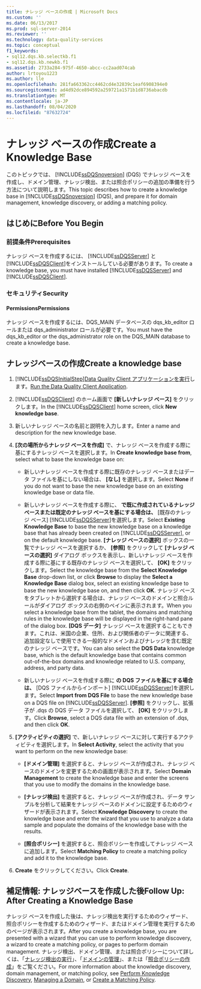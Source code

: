 ```yaml
---
title: ナレッジ ベースの作成 | Microsoft Docs
ms.custom: ''
ms.date: 06/13/2017
ms.prod: sql-server-2014
ms.reviewer: ''
ms.technology: data-quality-services
ms.topic: conceptual
f1_keywords:
- sql12.dqs.kb.selectkb.f1
- sql12.dqs.kb.newkb.f1
ms.assetid: 2733a284-975f-4650-abcc-cc2aad074cab
author: lrtoyou1223
ms.author: lle
ms.openlocfilehash: 281fa663362cc4462cd4e32839c1eaf6908394e0
ms.sourcegitcommit: ad4d92dce894592a259721a1571b1d8736abacdb
ms.translationtype: MT
ms.contentlocale: ja-JP
ms.lasthandoff: 08/04/2020
ms.locfileid: "87632724"
---
```

# <a name="create-a-knowledge-base"></a><span data-ttu-id="a097b-102">ナレッジ ベースの作成</span><span class="sxs-lookup"><span data-stu-id="a097b-102">Create a Knowledge Base</span></span>
  <span data-ttu-id="a097b-103">このトピックでは、 [!INCLUDE[ssDQSnoversion](../includes/ssdqsnoversion-md.md)] (DQS) でナレッジ ベースを作成し、ドメイン管理、ナレッジ検出、または照合ポリシーの追加の準備を行う方法について説明します。</span><span class="sxs-lookup"><span data-stu-id="a097b-103">This topic describes how to create a knowledge base in [!INCLUDE[ssDQSnoversion](../includes/ssdqsnoversion-md.md)] (DQS), and prepare it for domain management, knowledge discovery, or adding a matching policy.</span></span>  
  
##  <a name="before-you-begin"></a><a name="BeforeYouBegin"></a> <span data-ttu-id="a097b-104">はじめに</span><span class="sxs-lookup"><span data-stu-id="a097b-104">Before You Begin</span></span>  
  
###  <a name="prerequisites"></a><a name="Prerequisites"></a> <span data-ttu-id="a097b-105">前提条件</span><span class="sxs-lookup"><span data-stu-id="a097b-105">Prerequisites</span></span>  
 <span data-ttu-id="a097b-106">ナレッジ ベースを作成するには、 [!INCLUDE[ssDQSServer](../includes/ssdqsserver-md.md)] と [!INCLUDE[ssDQSClient](../includes/ssdqsclient-md.md)]をインストールしている必要があります。</span><span class="sxs-lookup"><span data-stu-id="a097b-106">To create a knowledge base, you must have installed [!INCLUDE[ssDQSServer](../includes/ssdqsserver-md.md)] and [!INCLUDE[ssDQSClient](../includes/ssdqsclient-md.md)].</span></span>  
  
###  <a name="security"></a><a name="Security"></a> <span data-ttu-id="a097b-107">セキュリティ</span><span class="sxs-lookup"><span data-stu-id="a097b-107">Security</span></span>  
  
####  <a name="permissions"></a><a name="Permissions"></a> <span data-ttu-id="a097b-108">Permissions</span><span class="sxs-lookup"><span data-stu-id="a097b-108">Permissions</span></span>  
 <span data-ttu-id="a097b-109">ナレッジ ベースを作成するには、DQS_MAIN データベースの dqs_kb_editor ロールまたは dqs_administrator ロールが必要です。</span><span class="sxs-lookup"><span data-stu-id="a097b-109">You must have the dqs_kb_editor or the dqs_administrator role on the DQS_MAIN database to create a knowledge base.</span></span>  
  
##  <a name="create-a-knowledge-base"></a><a name="Createaknowledgebase"></a><span data-ttu-id="a097b-110">ナレッジベースの作成</span><span class="sxs-lookup"><span data-stu-id="a097b-110">Create a knowledge base</span></span>  
  
1.  [!INCLUDE[ssDQSInitialStep](../includes/ssdqsinitialstep-md.md)]<span data-ttu-id="a097b-111">[Data Quality Client アプリケーションを実行](../../2014/data-quality-services/run-the-data-quality-client-application.md)します。</span><span class="sxs-lookup"><span data-stu-id="a097b-111">[Run the Data Quality Client Application](../../2014/data-quality-services/run-the-data-quality-client-application.md).</span></span>  
  
2.  <span data-ttu-id="a097b-112">[!INCLUDE[ssDQSClient](../includes/ssdqsclient-md.md)] のホーム画面で **[新しいナレッジ ベース]** をクリックします。</span><span class="sxs-lookup"><span data-stu-id="a097b-112">In the [!INCLUDE[ssDQSClient](../includes/ssdqsclient-md.md)] home screen, click **New knowledge base**.</span></span>  
  
3.  <span data-ttu-id="a097b-113">新しいナレッジ ベースの名前と説明を入力します。</span><span class="sxs-lookup"><span data-stu-id="a097b-113">Enter a name and description for the new knowledge base.</span></span>  
  
4.  <span data-ttu-id="a097b-114">**[次の場所からナレッジ ベースを作成]** で、ナレッジ ベースを作成する際に基にするナレッジ ベースを選択します。</span><span class="sxs-lookup"><span data-stu-id="a097b-114">In **Create knowledge base from**, select what to base the knowledge base on:</span></span>  
  
    -   <span data-ttu-id="a097b-115">新しいナレッジ ベースを作成する際に既存のナレッジ ベースまたはデータ ファイルを基にしない場合は、 **[なし]** を選択します。</span><span class="sxs-lookup"><span data-stu-id="a097b-115">Select **None** if you do not want to base the new knowledge base on an existing knowledge base or data file.</span></span>  
  
    -   <span data-ttu-id="a097b-116">新しいナレッジ ベースを作成する際に、 **で既に作成されているナレッジ ベースまたは既定のナレッジ ベースを基にする場合は、** [既存のナレッジ ベース] [!INCLUDE[ssDQSServer](../includes/ssdqsserver-md.md)]を選択します。</span><span class="sxs-lookup"><span data-stu-id="a097b-116">Select **Existing Knowledge Base** to base the new knowledge base on a knowledge base that has already been created on [!INCLUDE[ssDQSServer](../includes/ssdqsserver-md.md)], or on the default knowledge base.</span></span> <span data-ttu-id="a097b-117">**[ナレッジ ベースの選択]** ボックスの一覧でナレッジ ベースを選択するか、 **[参照]** をクリックして **[ナレッジ ベースの選択]** ダイアログ ボックスを表示し、新しいナレッジ ベースを作成する際に基にする既存のナレッジ ベースを選択して、 **[OK]** をクリックします。</span><span class="sxs-lookup"><span data-stu-id="a097b-117">Select the knowledge base from the **Select Knowledge Base** drop-down list, or click **Browse** to display the **Select a Knowledge Base** dialog box, select an existing knowledge base to base the new knowledge base on, and then click **OK**.</span></span> <span data-ttu-id="a097b-118">ナレッジ ベースをタブレットから選択する場合は、ナレッジ ベースのドメインと照合ルールがダイアログ ボックスの右側のペインに表示されます。</span><span class="sxs-lookup"><span data-stu-id="a097b-118">When you select a knowledge base from the tablet, the domains and matching rules in the knowledge base will be displayed in the right-hand pane of the dialog box.</span></span> <span data-ttu-id="a097b-119">**[DQS データ]** ナレッジ ベースを選択することもできます。これは、米国の企業、住所、および関係者のデータに関連する、追加設定なしで使用できる一般的なドメインおよびナレッジを含む既定のナレッジ ベースです。</span><span class="sxs-lookup"><span data-stu-id="a097b-119">You can also select the **DQS Data** knowledge base, which is the default knowledge base that contains common out-of-the-box domains and knowledge related to U.S. company, address, and party data.</span></span>  
  
    -   <span data-ttu-id="a097b-120">新しいナレッジ ベースを作成する際に **の DQS ファイルを基にする場合は、** [DQS ファイルからインポート] [!INCLUDE[ssDQSServer](../includes/ssdqsserver-md.md)]を選択します。</span><span class="sxs-lookup"><span data-stu-id="a097b-120">Select **Import from DQS File** to base the new knowledge base on a DQS file on [!INCLUDE[ssDQSServer](../includes/ssdqsserver-md.md)].</span></span> <span data-ttu-id="a097b-121">**[参照]** をクリックし、拡張子が .dqs の DQS データ ファイルを選択して、 **[OK]** をクリックします。</span><span class="sxs-lookup"><span data-stu-id="a097b-121">Click **Browse**, select a DQS data file with an extension of .dqs, and then click **OK**.</span></span>  
  
5.  <span data-ttu-id="a097b-122">**[アクティビティの選択]** で、新しいナレッジ ベースに対して実行するアクティビティを選択します。</span><span class="sxs-lookup"><span data-stu-id="a097b-122">In **Select Activity**, select the activity that you want to perform on the new knowledge base:</span></span>  
  
    -   <span data-ttu-id="a097b-123">**[ドメイン管理]** を選択すると、ナレッジ ベースが作成され、ナレッジ ベースのドメインを変更するための画面が表示されます。</span><span class="sxs-lookup"><span data-stu-id="a097b-123">Select **Domain Management** to create the knowledge base and enter the screens that you use to modify the domains in the knowledge base.</span></span>  
  
    -   <span data-ttu-id="a097b-124">**[ナレッジ検出]** を選択すると、ナレッジ ベースが作成され、データ サンプルを分析して結果をナレッジ ベースのドメインに設定するためのウィザードが表示されます。</span><span class="sxs-lookup"><span data-stu-id="a097b-124">Select **Knowledge Discovery** to create the knowledge base and enter the wizard that you use to analyze a data sample and populate the domains of the knowledge base with the results.</span></span>  
  
    -   <span data-ttu-id="a097b-125">**[照合ポリシー]** を選択すると、照合ポリシーを作成してナレッジ ベースに追加します。</span><span class="sxs-lookup"><span data-stu-id="a097b-125">Select **Matching Policy** to create a matching policy and add it to the knowledge base.</span></span>  
  
6.  <span data-ttu-id="a097b-126">**Create** をクリックしてください。</span><span class="sxs-lookup"><span data-stu-id="a097b-126">Click **Create**.</span></span>  
  
##  <a name="follow-up-after-creating-a-knowledge-base"></a><a name="FollowUp"></a><span data-ttu-id="a097b-127">補足情報: ナレッジベースを作成した後</span><span class="sxs-lookup"><span data-stu-id="a097b-127">Follow Up: After Creating a Knowledge Base</span></span>  
 <span data-ttu-id="a097b-128">ナレッジ ベースを作成した後は、ナレッジ検出を実行するためのウィザード、照合ポリシーを作成するためのウィザード、またはドメイン管理を実行するためのページが表示されます。</span><span class="sxs-lookup"><span data-stu-id="a097b-128">After you create a knowledge base, you are presented with a wizard that you can use to perform knowledge discovery, a wizard to create a matching policy, or pages to perform domain management.</span></span> <span data-ttu-id="a097b-129">ナレッジ検出、ドメイン管理、または照合ポリシーについて詳しくは、「[ナレッジ検出の実行](../../2014/data-quality-services/perform-knowledge-discovery.md)」、「[ドメインの管理](../../2014/data-quality-services/managing-a-domain.md)」、または「[照合ポリシーの作成](../../2014/data-quality-services/create-a-matching-policy.md)」をご覧ください。</span><span class="sxs-lookup"><span data-stu-id="a097b-129">For more information about the knowledge discovery, domain management, or matching policy, see [Perform Knowledge Discovery](../../2014/data-quality-services/perform-knowledge-discovery.md), [Managing a Domain](../../2014/data-quality-services/managing-a-domain.md), or [Create a Matching Policy](../../2014/data-quality-services/create-a-matching-policy.md).</span></span>  
  
  
